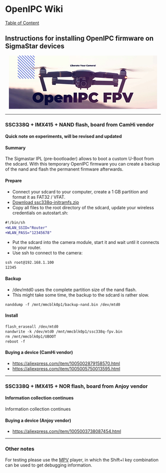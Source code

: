 # OpenIPC Wiki
[Table of Content](../README.md)

Instructions for installing OpenIPC firmware on SigmaStar devices
---

<p align="center">
  <img src="https://github.com/OpenIPC/wiki/blob/master/images/fpv-logo.jpg?raw=true" alt="Logo"/>
</p>

---

### SSC338Q + IMX415 + NAND flash, board from CamHi vendor
#### Quick note on experiments, will be revised and updated

#### Summary
The Sigmastar IPL (pre-bootloader) allows to boot a custom U-Boot from the sdcard.
With this temporary OpenIPC firmware you can create a backup of the nand and flash the permanent firmware afterwards.

#### Prepare
- Connect your sdcard to your computer, create a 1 GB partition and format it as FAT32 / VFAT.
- [Download ssc338q-initramfs.zip][1]
- Copy all files to the root directory of the sdcard, update your wireless credentials on autostart.sh:
```diff
#!/bin/sh
+WLAN_SSID="Router"
+WLAN_PASS="12345678"
```
- Put the sdcard into the camera module, start it and wait until it connects to your router.
- Use ssh to connect to the camera:
```
ssh root@192.168.1.100
12345
```

#### Backup 
- /dev/mtd0 uses the complete partition size of the nand flash.
- This might take some time, the backup to the sdcard is rather slow.
```
nanddump -f /mnt/mmcblk0p1/backup-nand.bin /dev/mtd0
```

#### Install
```
flash_eraseall /dev/mtd0
nandwrite -k /dev/mtd0 /mnt/mmcblk0p1/ssc338q-fpv.bin
rm /mnt/mmcblk0p1/UBOOT
reboot -f
```

#### Buying a device (CamHi vendor)
- https://aliexpress.com/item/1005002879158570.html
- https://aliexpress.com/item/1005005750013595.html

---

### SSC338Q + IMX415 + NOR flash, board from Anjoy vendor
#### Information collection continues
Information collection continues

#### Buying a device (Anjoy vendor)
- https://aliexpress.com/item/1005003738087454.html

---

### Other notes
For testing please use the [MPV](https://mpv.io/) player, in which the Shift+I key combination can be used to get debugging information.

[1]: https://github.com/OpenIPC/wiki/files/13382282/ssc338q-initramfs.zip
